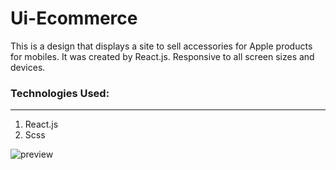 # Ui-Ecommerce

This is a design that displays a site to sell accessories for Apple products for mobiles. It was created by React.js.
Responsive to all screen sizes and devices.

### Technologies Used:

---

1. React.js
2. Scss
 

![preview](https://www8.0zz0.com/2022/09/14/16/985949415.png)
